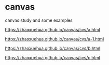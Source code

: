# canvas
canvas study and some examples


https://zhaoxuehua.github.io/canvas/cvs/a.html

https://zhaoxuehua.github.io/canvas/cvs/a-1.html

https://zhaoxuehua.github.io/canvas/cvs/b.html

https://zhaoxuehua.github.io/canvas/cvs/c.html

